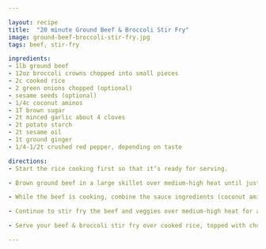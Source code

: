 ```yaml
---

layout: recipe
title:  "20 minute Ground Beef & Broccoli Stir Fry"
image: ground-beef-broccoli-stir-fry.jpg
tags: beef, stir-fry

ingredients:
- 1lb ground beef
- 12oz broccoli crowns chopped into small pieces
- 2c cooked rice
- 2 green onions chopped (optional)
- sesame seeds (optional)
- 1/4c coconut aminos
- 1T brown sugar
- 2t minced garlic about 4 cloves
- 2t potato starch
- 2t sesame oil
- 1t ground ginger
- 1/4-1/2t crushed red pepper, depending on taste

directions:
- Start the rice cooking first so that it’s ready for serving.

- Brown ground beef in a large skillet over medium-high heat until just cooked through, breaking it into bite-sized pieces as you go, but not crumbling. Drain the fat and return the beef to the pan.

- While the beef is cooking, combine the sauce ingredients (coconut aminos, brown sugar, minced garlic, potato starch, sesame oil, ground ginger, crushed red pepper) and chop your broccoli. Stir the broccoli and sauce into the skillet with the browned ground beef.

- Continue to stir fry the beef and veggies over medium-high heat for about five minutes until broccoli is crisp-tender and sauce has thickened, stirring occasionally.

- Serve your beef & broccoli stir fry over cooked rice, topped with chopped green onion and sesame seeds (optional).

---
```

